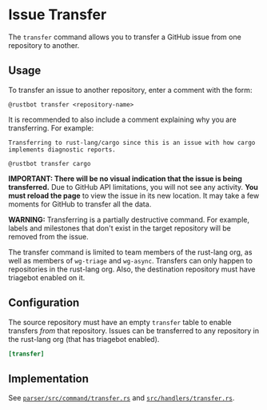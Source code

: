 # Issue Transfer

The `transfer` command allows you to transfer a GitHub issue from one repository to another.

## Usage

To transfer an issue to another repository, enter a comment with the form:

`@rustbot transfer <repository-name>`

It is recommended to also include a comment explaining why you are transferring. For example:

```
Transferring to rust-lang/cargo since this is an issue with how cargo
implements diagnostic reports.

@rustbot transfer cargo
```

**IMPORTANT: There will be no visual indication that the issue is being transferred.** Due to GitHub API limitations, you will not see any activity. **You must reload the page** to view the issue in its new location. It may take a few moments for GitHub to transfer all the data.

**WARNING:** Transferring is a partially destructive command. For example, labels and milestones that don't exist in the target repository will be removed from the issue.

The transfer command is limited to team members of the rust-lang org, as well as members of `wg-triage` and `wg-async`. Transfers can only happen to repositories in the rust-lang org. Also, the destination repository must have triagebot enabled on it.

## Configuration

The source repository must have an empty `transfer` table to enable transfers *from* that repository. Issues can be transferred to any repository in the rust-lang org (that has triagebot enabled).

```toml
[transfer]
```

## Implementation

See [`parser/src/command/transfer.rs`](https://github.com/rust-lang/triagebot/blob/HEAD/parser/src/command/transfer.rs) and [`src/handlers/transfer.rs`](https://github.com/rust-lang/triagebot/blob/HEAD/src/handlers/transfer.rs).
